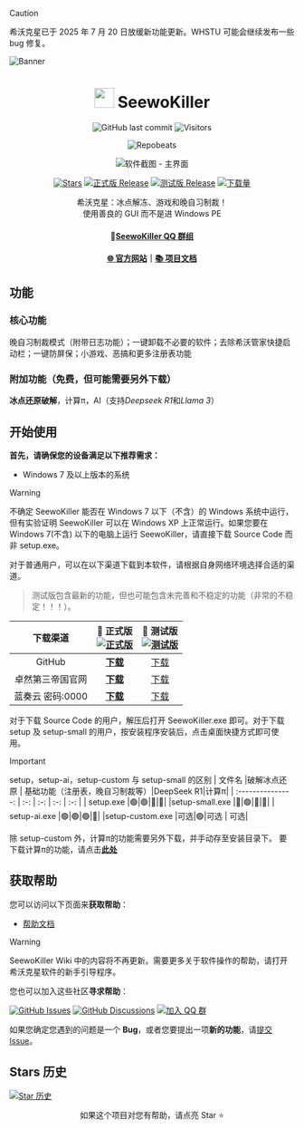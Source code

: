 <!--markdownlint-disable MD001 MD033 MD041 MD051-->
> [!CAUTION]
> 希沃克星已于 2025 年 7 月 20 日放缓新功能更新。WHSTU 可能会继续发布一些 bug 修复。

![Banner](https://image-whstu.pages.dev/seewokiller2.png)
<div align="center">

# <image src="https://image-whstu.pages.dev/app.ico" height="35"/> SeewoKiller

![GitHub last commit](https://img.shields.io/github/last-commit/whstu/SeewoKiller)
![Visitors](https://api.visitorbadge.io/api/combined?path=https://github.com/whstu/SeewoKiller&label=Visitors&countColor=%23263759&style=flat)

![Repobeats](https://repobeats.axiom.co/api/embed/eeffd57d50ce49cd2b10796d017d51afa897e372.svg "Repobeats analytics image")

![软件截图 - 主界面](https://image-whstu.pages.dev/seewokillershortcut.png)


[![Stars](https://img.shields.io/github/stars/whstu/SeewoKiller?label=Stars)](https://github.com/whstu/SeewoKiller)
[![正式版 Release](https://img.shields.io/github/v/release/whstu/SeewoKiller?style=flat-square&color=%233fb950&label=正式版)](https://github.com/whstu/SeewoKiller/releases/latest)
[![测试版 Release](https://img.shields.io/github/v/release/whstu/SeewoKiller?include_prereleases&style=flat-square&label=测试版)](https://github.com/whstu/SeewoKiller/releases/)
[![下载量](https://img.shields.io/github/downloads/whstu/SeewoKiller/total?style=social&label=下载量&logo=github)](https://github.com/whstu/SeewoKiller/releases/latest)

希沃克星：冰点解冻、游戏和晚自习制裁！<br/>
使用善良的 GUI 而不是进 Windows PE<br/>

#### 💬[SeewoKiller QQ 群组](https://qm.qq.com/q/6ZAbcZSK5y)

#### [🌐 官方网站](https://whstu.pages.dev/)｜[📚 项目文档](https://github.com/whstu/SeewoKiller/wiki)

</div>

## 功能
### 核心功能
晚自习制裁模式（附带日志功能）；一键卸载不必要的软件；去除希沃管家快捷启动栏；一键防屏保；小游戏、恶搞和更多注册表功能
### 附加功能（免费，但可能需要另外下载）
<b>冰点还原破解</b>，计算π，AI（支持<i>Deepseek R1</i>和<i>Llama 3</i>）

## 开始使用

**首先，请确保您的设备满足以下推荐需求：**

- Windows 7 及以上版本的系统

> [!WARNING]
>
> 不确定 SeewoKiller 能否在 Windows 7 以下（不含）的 Windows 系统中运行，但有实验证明 SeewoKiller 可以在 Windows XP 上正常运行。如果您要在 Windows 7(不含) 以下的电脑上运行 SeewoKiller，请直接下载 Source Code 而非 setup.exe。

对于普通用户，可以在以下渠道下载到本软件，请根据自身网络环境选择合适的渠道。

> 测试版包含最新的功能，但也可能包含未完善和不稳定的功能（非常的不稳定！！！）。

|   下载渠道    | **🚀 正式版**<br/>[![正式版](https://img.shields.io/github/v/release/whstu/SeewoKiller?style=flat-square&color=%233fb950&label=)](https://github.com/whstu/SeewoKiller/releases/latest) |             🚧 测试版<br/>[![测试版](https://img.shields.io/github/v/release/whstu/SeewoKiller?include_prereleases&style=flat-square&label=)](https://github.com/whstu/SeewoKiller/releases/)              |
|:-:|:-:|:-:|
|GitHub|[**下载**](https://github.com/whstu/SeewoKiller/latest)|[下载](https://github.com/whstu/SeewoKiller/releases)|
|卓然第三帝国官网|[**下载**](https://whstu.dpdns.org/download/seewokiller/)|[下载](https://whstu.dpdns.org/download/seewokiller/)|
|蓝奏云 密码:0000|[**下载**](https://whstu.lanzouq.com/b00jdqzn5i)|[下载](https://whstu.lanzouq.com/b00jdqzn5i)|

对于下载 Source Code 的用户，解压后打开 SeewoKiller.exe 即可。对于下载 setup 及 setup-small 的用户，按安装程序安装后，点击桌面快捷方式即可使用。
> [!IMPORTANT]
> setup，setup-ai，setup-custom 与 setup-small 的区别
> |       文件名       |破解冰点还原 | 基础功能（注册表，晚自习制裁等）|DeepSeek R1|计算π|
> | :---------------: | :-: | :-: | :-: | :-: |
> |     setup.exe     |🟢|🟢|🔴|🔴|
> |setup-small.exe    |🔴|🟢|🔴|🔴|
> |   setup-ai.exe    |🟢|🟢|🟢|🔴|
> |setup-custom.exe   |可选|🟢|可选 | 可选|
> 
> 除 setup-custom 外，计算π的功能需要另外下载，并手动存至安装目录下。
> 要下载计算π的功能，请点击[**此处**](https://github.com/whstu/SeewoKiller/releases/tag/pai.exe)

## 获取帮助

您可以访问以下页面来**获取帮助**：

- [帮助文档](https://github.com/whstu/SeewoKiller/wiki)

> [!WARNING]
> SeewoKiller Wiki 中的内容将不再更新。需要更多关于软件操作的帮助，请打开希沃克星软件的新手引导程序。

您也可以加入这些社区**寻求帮助**：

[![GitHub Issues](https://img.shields.io/github/issues-search/whstu/SeewoKiller?query=is%3Aopen&style=flat-square&logo=github&label=Issues&color=%233fb950)](https://github.com/whstu/SeewoKiller/issues)
[![GitHub Discussions](https://img.shields.io/github/discussions/whstu/SeewoKiller?style=flat-square&logo=Github&label=Discussions)](https://github.com/whstu/SeewoKiller/discussions)
[![加入 QQ 群](https://img.shields.io/badge/QQ_%E7%BE%A4-SeewoKiller-%230066cc?style=flat-square&logo=TencentQQ)](https://qm.qq.com/q/p5GrWT1EB2)

如果您确定您遇到的问题是一个 **Bug**，或者您要提出一项**新的功能**，请[提交 Issue](https://github.com/whstu/SeewoKiller/issues/new/choose)。

## Stars 历史

[![Star 历史](https://starchart.cc/whstu/SeewoKiller.svg?variant=adaptive)](https://starchart.cc/whstu/SeewoKiller)

<div align="center">

如果这个项目对您有帮助，请点亮 Star ⭐

</div>
